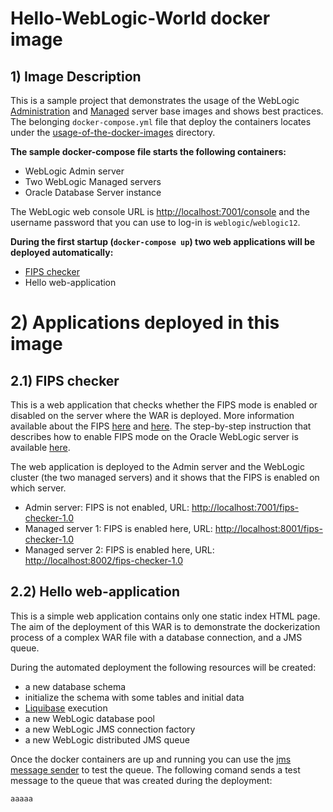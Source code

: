 # Hello-WebLogic-World docker image

## 1) Image Description
This is a sample project that demonstrates the usage of the WebLogic [Administration](../oracle-weblogic-12.2.1.4-admin-server) and [Managed](../oracle-weblogic-12.2.1.4-managed-server) server base images and shows best practices.
The belonging `docker-compose.yml` file that deploy the containers locates under the [usage-of-the-docker-images](../usage-of-the-docker-images/hello-weblogic-world) directory.

__The sample docker-compose file starts the following containers:__
* WebLogic Admin server
* Two WebLogic Managed servers
* Oracle Database Server instance

The WebLogic web console URL is [http://localhost:7001/console](http://localhost:7001/console) and the username password that you can use to log-in is `weblogic`/`weblogic12`.

__During the first startup (`docker-compose up`) two web applications will be deployed automatically:__
* [FIPS checker](https://github.com/zappee/fips-checker)
* Hello web-application

# 2) Applications deployed in this image
## 2.1) FIPS checker
This is a web application that checks whether the FIPS mode is enabled or disabled on the server where the WAR is deployed.
More information available about the FIPS [here](https://www.wolfssl.com/license/fips) and [here](https://en.wikipedia.org/wiki/FIPS_140-2).
The step-by-step instruction that describes how to enable FIPS mode on the Oracle WebLogic server is available [here](https://docs.oracle.com/middleware/1213/wls/SECMG/fips.htm#SECMG768).
  
The web application is deployed to the Admin server and the WebLogic cluster (the two managed servers) and it shows that the FIPS is enabled on which server.
* Admin server: FIPS is not enabled, URL: [http://localhost:7001/fips-checker-1.0](http://localhost:7001/fips-checker-1.0)
* Managed server 1: FIPS is enabled here, URL: [http://localhost:8001/fips-checker-1.0](http://localhost:8001/fips-checker-1.0)
* Managed server 2: FIPS is enabled here, URL: [http://localhost:8002/fips-checker-1.0](http://localhost:8002/fips-checker-1.0)

## 2.2) Hello web-application
This is a simple web application contains only one static index HTML page.
The aim of the deployment of this WAR is to demonstrate the dockerization process of a complex WAR file with a database connection, and a JMS queue.

During the automated deployment the following resources will be created:
* a new database schema
* initialize the schema with some tables and initial data
* [Liquibase](https://www.liquibase.org) execution
* a new WebLogic database pool
* a new WebLogic JMS connection factory
* a new WebLogic distributed JMS queue

Once the docker containers are up and running you can use the [jms message sender](https://github.com/zappee/jms-message-sender) to test the queue.
The following comand sends a test message to the queue that was created during the deployment:

`aaaaa`

